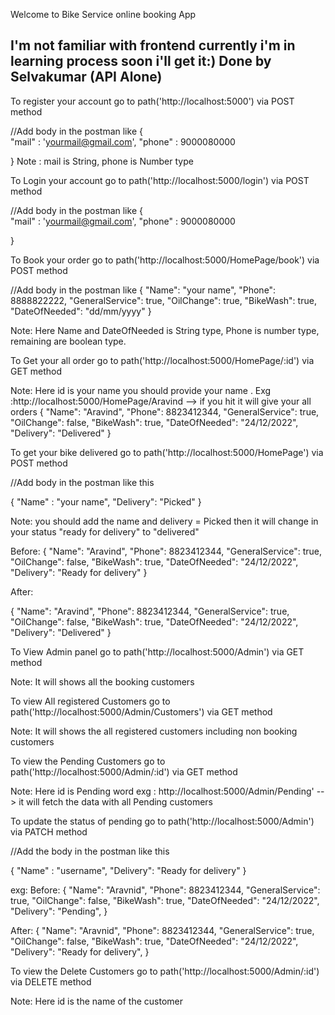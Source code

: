 Welcome to Bike Service online booking App


I'm not familiar with frontend currently i'm in learning process soon i'll get it:)
Done by Selvakumar (API Alone)
----------------------------------------------------------------------------------

To register your account
go to path('http://localhost:5000') via POST method

//Add body in the postman like 
{   
    "mail" : 'yourmail@gmail.com',
    "phone" : 9000080000
  
}
Note : mail is String, phone is Number type

To Login your account
go to path('http://localhost:5000/login') via POST method

//Add body in the postman like 
{   
    "mail" : 'yourmail@gmail.com',
    "phone" : 9000080000
  
}

To Book your order
go to path('http://localhost:5000/HomePage/book') via POST method

//Add body in the postman like 
{
    "Name": "your name",
    "Phone": 8888822222,
    "GeneralService": true,
    "OilChange": true,
    "BikeWash": true,
    "DateOfNeeded": "dd/mm/yyyy"
}

Note: Here Name and DateOfNeeded is String type, Phone is number type, remaining are boolean type.

To Get your all order
go to path('http://localhost:5000/HomePage/:id') via GET method

Note: Here id is your name you should provide your name . 
Exg :http://localhost:5000/HomePage/Aravind --> if you hit it will give your all orders
{
    "Name": "Aravind",
    "Phone": 8823412344,
    "GeneralService": true,
    "OilChange": false,
    "BikeWash": true,
    "DateOfNeeded": "24/12/2022",
    "Delivery": "Delivered"
}

To get your bike delivered
go to path('http://localhost:5000/HomePage') via  POST method

//Add body in the postman like this

{
    "Name" : "your name",
    "Delivery": "Picked"
}

Note: you should add the name and delivery = Picked then it will change in your status "ready for delivery" to "delivered"

Before:
{
    "Name": "Aravind",
    "Phone": 8823412344,
    "GeneralService": true,
    "OilChange": false,
    "BikeWash": true,
    "DateOfNeeded": "24/12/2022",
    "Delivery": "Ready for delivery"
}

After:

{
    "Name": "Aravind",
    "Phone": 8823412344,
    "GeneralService": true,
    "OilChange": false,
    "BikeWash": true,
    "DateOfNeeded": "24/12/2022",
    "Delivery": "Delivered"
}

To View Admin panel
go to path('http://localhost:5000/Admin') via GET  method

Note: It will shows all the booking customers

To view All registered Customers
go to path('http://localhost:5000/Admin/Customers') via GET method

Note: It will shows the all registered customers including non booking customers

To view the Pending Customers
go to path('http://localhost:5000/Admin/:id') via GET method

Note: Here id is Pending word exg : http://localhost:5000/Admin/Pending' --> it will fetch the data with all Pending customers

To update the status of pending
go to path('http://localhost:5000/Admin') via PATCH method

//Add the body in the postman like this

{
    "Name" : "username",
    "Delivery": "Ready for delivery"
}

exg:
Before: 
{
    "Name": "Aravnid",
    "Phone": 8823412344,
    "GeneralService": true,
    "OilChange": false,
    "BikeWash": true,
    "DateOfNeeded": "24/12/2022",
    "Delivery": "Pending",
}

After:
{
    "Name": "Aravnid",
    "Phone": 8823412344,
    "GeneralService": true,
    "OilChange": false,
    "BikeWash": true,
    "DateOfNeeded": "24/12/2022",
    "Delivery": "Ready for delivery",
}


To view the Delete Customers
go to path('http://localhost:5000/Admin/:id') via DELETE method

Note: Here id is the name of the customer


